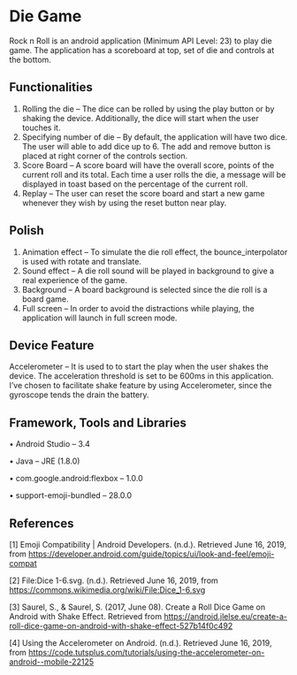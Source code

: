# Die Game
 
   Rock n Roll is an android application (Minimum API Level: 23) to play die game. The application has a scoreboard at top, set of die and controls at the bottom.
 
## Functionalities
1.	Rolling the die – The dice can be rolled by using the play button or by shaking the device. Additionally, the dice will start when the user touches it.
2.	Specifying number of die – By default, the application will have two dice. The user will able to add dice up to 6. The add and remove button is placed at right corner of the controls section.
3.	Score Board – A score board will have the overall score, points of the current roll and its total. Each time a user rolls the die, a message will be displayed in toast based on the percentage of the current roll.
4.	Replay – The user can reset the score board and start a new game whenever they wish by using the reset button near play.

## Polish
1.	Animation effect – To simulate the die roll effect, the bounce_interpolator is used with rotate and translate.
2.	Sound effect – A die roll sound will be played in background to give a real experience of the game.
3.	Background – A board background is selected since the die roll is a board game.
4.	 Full screen – In order to avoid the distractions while playing, the application will launch in full screen mode.

## Device Feature
 Accelerometer – It is used to to start the play when the user shakes the device. The acceleration threshold is set to be 600ms in this application. I’ve chosen to facilitate shake feature by using Accelerometer, since the gyroscope tends the drain the battery.

## Framework, Tools and Libraries
•	Android Studio – 3.4

•	Java – JRE (1.8.0)

•	com.google.android:flexbox – 1.0.0 

•	support-emoji-bundled – 28.0.0


## References
[1] Emoji Compatibility  |  Android Developers. (n.d.). Retrieved June 16, 2019, from https://developer.android.com/guide/topics/ui/look-and-feel/emoji-compat

[2] File:Dice 1-6.svg. (n.d.). Retrieved June 16, 2019, from https://commons.wikimedia.org/wiki/File:Dice_1-6.svg

[3] Saurel, S., & Saurel, S. (2017, June 08). Create a Roll Dice Game on Android with Shake Effect. Retrieved from https://android.jlelse.eu/create-a-roll-dice-game-on-android-with-shake-effect-527b14f0c492

[4] Using the Accelerometer on Android. (n.d.). Retrieved June 16, 2019, from https://code.tutsplus.com/tutorials/using-the-accelerometer-on-android--mobile-22125
